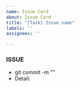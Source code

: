 ```yaml
---
name: Issue Card
about: Issue Card
title: "[Task] Issue name"
labels: ''
assignees: ''

---
```

### ISSUE
- git commit -m ""
- Detail: 

